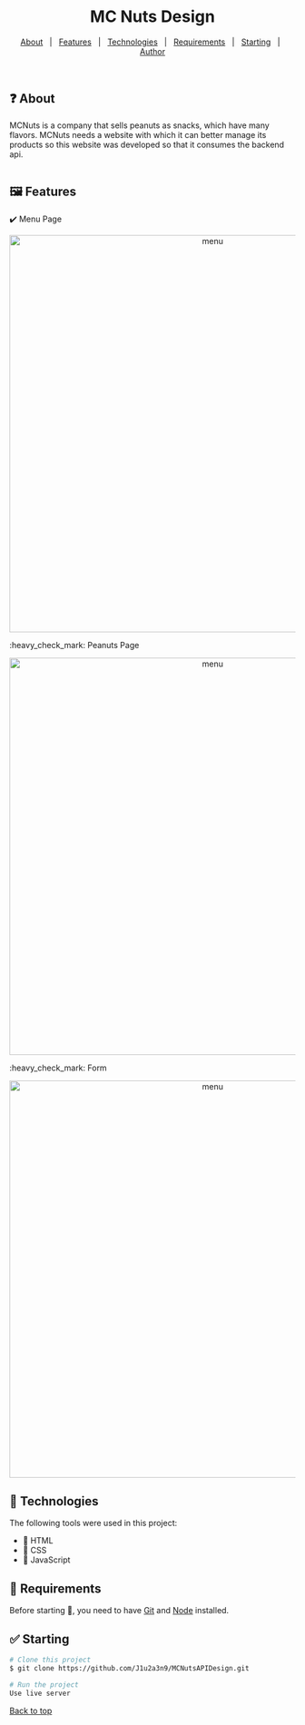 <h1 align="center">MC Nuts Design </h1>

<!-- Status -->

<!-- <h4 align="center"> 
	🚧  CSS Work 🚀 Under construction...  🚧
</h4> 

<hr> -->

<p align="center">
  <a href="#dart-about">About</a> &#xa0; | &#xa0; 
  <a href="#sparkles-features">Features</a> &#xa0; | &#xa0;
  <a href="#rocket-technologies">Technologies</a> &#xa0; | &#xa0;
  <a href="#white_check_mark-requirements">Requirements</a> &#xa0; | &#xa0;
  <a href="#checkered_flag-starting">Starting</a> &#xa0; | &#xa0;
  <a href="https://github.com/DussanFreire" target="_blank">Author</a>
</p>

<br>

## ❓ About ##

MCNuts is a company that sells peanuts as snacks, which have many flavors.
MCNuts needs a website with which it can better manage its products so this website was developed so that it consumes the backend api. 


<img source>


## 🖼 Features ##

:heavy_check_mark: Menu Page
<p align="center">
  <img src="https://user-images.githubusercontent.com/74753713/147305194-6ed4aeaa-ef5b-4b7d-9281-d7b21ecaeb2a.png" width="700" title="menu">
</p>
:heavy_check_mark: Peanuts Page
<p align="center">
  <img src="https://user-images.githubusercontent.com/74753713/147305197-40660a49-bbfd-499e-af1f-6857da0c76d7.png" width="700" title="menu">
</p>
:heavy_check_mark: Form
<p align="center">
  <img src="https://user-images.githubusercontent.com/74753713/147305200-c8c6bc09-558d-411d-b7de-51d9e3bcaf6b.png" width="700" title="menu">
</p>






## :rocket: Technologies ##

The following tools were used in this project:

* 📕 HTML
* 📘 CSS
* 📒 JavaScript

## 🧠 Requirements ##

Before starting :checkered_flag:, you need to have [Git](https://git-scm.com) and [Node](https://nodejs.org/en/) installed.

## ✅ Starting ##

```bash
# Clone this project
$ git clone https://github.com/J1u2a3n9/MCNutsAPIDesign.git

# Run the project
Use live server
```



<a href="#top">Back to top</a>
